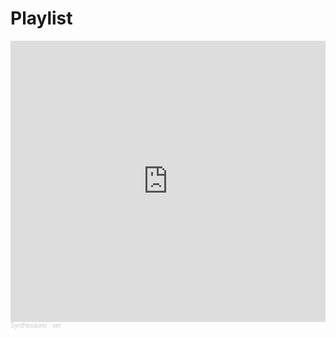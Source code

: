 # Playlist

<iframe width="100%" height="450" scrolling="no" frameborder="no" allow="autoplay" src="https://w.soundcloud.com/player/?url=https%3A//api.soundcloud.com/playlists/2064918354%3Fsecret_token%3Ds-nqAcvGE98Kb&color=%23ff5500&auto_play=false&hide_related=false&show_comments=true&show_user=true&show_reposts=false&show_teaser=true"></iframe><div style="font-size: 10px; color: #cccccc;line-break: anywhere;word-break: normal;overflow: hidden;white-space: nowrap;text-overflow: ellipsis; font-family: Interstate,Lucida Grande,Lucida Sans Unicode,Lucida Sans,Garuda,Verdana,Tahoma,sans-serif;font-weight: 100;"><a href="https://soundcloud.com/synthesaurio" title="Synthesaurio" target="_blank" style="color: #cccccc; text-decoration: none;">Synthesaurio</a> · <a href="https://soundcloud.com/synthesaurio/sets/set" title="set" target="_blank" style="color: #cccccc; text-decoration: none;">set</a></div>